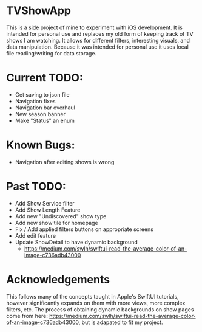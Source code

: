 # TVShowApp

This is a side project of mine to experiment with iOS development. It is intended for personal use and replaces my old form of keeping track of TV shows I am watching. It allows for different filters, interesting visuals, and data manipulation. Because it was intended for personal use it uses local file reading/writing for data storage.

# Current TODO:
- Get saving to json file
- Navigation fixes
- Navigation bar overhaul
- New season banner
- Make "Status" an enum

# Known Bugs:
- Navigation after editing shows is wrong

# Past TODO:
- Add Show Service filter
- Add Show Length Feature
- Add new "Undiscovered" show type
- Add new show tile for homepage
- Fix / Add applied filters buttons on appropriate screens
- Add edit feature
- Update ShowDetail to have dynamic background
  - https://medium.com/swlh/swiftui-read-the-average-color-of-an-image-c736adb43000

# Acknowledgements
This follows many of the concepts taught in Apple's SwiftUI tutorials, however significantly expands on them with more views, more complex filters, etc. The process of obtaining dynamic backgrounds on show pages come from here: https://medium.com/swlh/swiftui-read-the-average-color-of-an-image-c736adb43000, but is adapated to fit my project.
